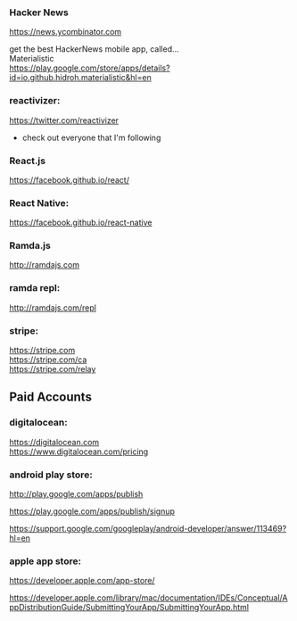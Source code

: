 ### Hacker News  
https://news.ycombinator.com  

get the best HackerNews mobile app, called...   
Materialistic   
https://play.google.com/store/apps/details?id=io.github.hidroh.materialistic&hl=en   


### reactivizer:  
https://twitter.com/reactivizer  
- check out everyone that I'm following  

### React.js
https://facebook.github.io/react/

### React Native:  
https://facebook.github.io/react-native


### Ramda.js
http://ramdajs.com  
  

### ramda repl:  
http://ramdajs.com/repl  


### stripe:   
https://stripe.com   
https://stripe.com/ca   
https://stripe.com/relay




## Paid Accounts


### digitalocean:  
https://digitalocean.com  
https://www.digitalocean.com/pricing  


### android play store:    
http://play.google.com/apps/publish  

https://play.google.com/apps/publish/signup  

https://support.google.com/googleplay/android-developer/answer/113469?hl=en  



### apple app store:  
https://developer.apple.com/app-store/

https://developer.apple.com/library/mac/documentation/IDEs/Conceptual/AppDistributionGuide/SubmittingYourApp/SubmittingYourApp.html


